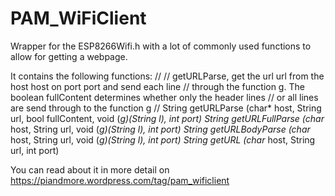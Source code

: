 # PAM_WiFiClient

Wrapper for the ESP8266Wifi.h with a lot of commonly used functions to allow for getting a webpage.

It contains the following functions:
//
// getURLParse, get the url url from the host host on port port and send each line 
// through the function g. The boolean fullContent determines whether only the header lines
// or all lines are send through to the function g
//
String getURLParse (char* host, String url, bool fullContent, void (*g)(String l), int port)
String getURLFullParse (char* host, String url, void (*g)(String l), int port)
String getURLBodyParse (char* host, String url, void (*g)(String l), int port)
String getURL (char* host, String url, int port)

You can read about it in more detail on https://piandmore.wordpress.com/tag/pam_wificlient
